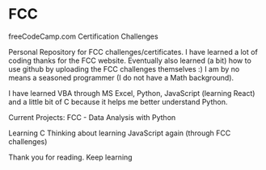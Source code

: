 # FCC
freeCodeCamp.com Certification Challenges

Personal Repository for FCC challenges/certificates. 
I have learned a lot of coding thanks for the FCC website. Eventually also learned (a bit) how to use github by uploading the FCC challenges themselves :)
I am by no means a seasoned programmer (I do not have a Math background).

I have learned VBA through MS Excel, Python, JavaScript (learning React) and a little bit of C because it helps me better understand Python.

Current Projects:
FCC - Data Analysis with Python

Learning C
Thinking about learning JavaScript again (through FCC challenges)


Thank you for reading.
Keep learning

